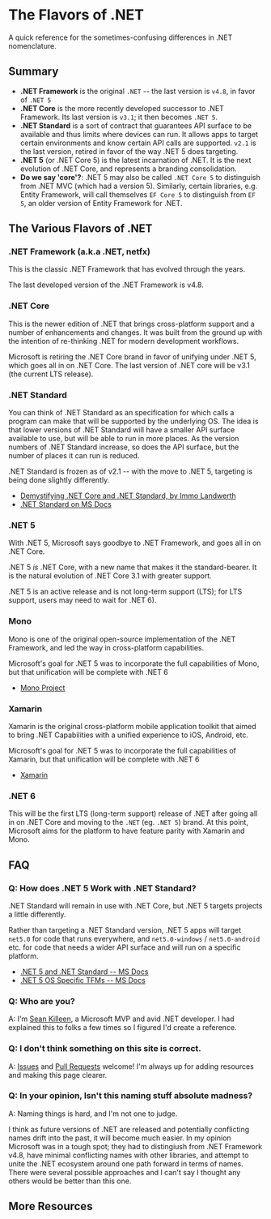 # The Flavors of .NET

A quick reference for the sometimes-confusing differences in .NET nomenclature.

## Summary

* **.NET Framework** is the original `.NET` -- the last version is `v4.8`, in favor of `.NET 5`
* **.NET Core** is the more recently developed successor to .NET Framework. Its last version is `v3.1`; it then becomes `.NET 5`.
* **.NET Standard** is a sort of contract that guarantees API surface to be available and thus limits where devices can run. It allows apps to target certain environments and know certain API calls are supported. `v2.1` is the last version, retired in favor of the way .NET 5 does targeting.
* **.NET 5** (or .NET Core 5) is the latest incarnation of .NET. It is the next evolution of .NET Core, and represents a branding consolidation.
* **Do we say 'core'?**: .NET 5 may also be called `.NET Core 5` to distinguish from .NET MVC (which had a version 5). Similarly, certain libraries, e.g. Entity Framework, will call themselves `EF Core 5` to distinguish from `EF 5`, an older version of Entity Framework for .NET.

## The Various Flavors of .NET

### .NET Framework (a.k.a .NET, netfx)

This is the classic .NET Framework that has evolved through the years. 

The last developed version of the .NET Framework is v4.8.

### .NET Core

This is the newer edition of .NET that brings cross-platform support and a number of enhancements and changes. It was built from the ground up with the intention of re-thinking .NET for modern development workflows.

Microsoft is retiring the .NET Core brand in favor of unifying under .NET 5, which goes all in on .NET Core. The last version of .NET core will be v3.1 (the current LTS release).

### .NET Standard

You can think of .NET Standard as an specification for which calls a program can make that will be supported by the underlying OS. The idea is that lower versions of .NET Standard will have a smaller API surface available to use, but will be able to run in more places. As the version numbers of .NET Standard increase, so does the API surface, but the number of places it can run is reduced.

.NET Standard is frozen as of v2.1 -- with the move to .NET 5, targeting is being done slightly differently.

* [Demystifying .NET Core and .NET Standard, by Immo Landwerth](https://docs.microsoft.com/en-us/archive/msdn-magazine/2017/september/net-standard-demystifying-net-core-and-net-standard)
* [.NET Standard on MS Docs](https://docs.microsoft.com/en-us/dotnet/standard/net-standard)

### .NET 5

With .NET 5, Microsoft says goodbye to .NET Framework, and goes all in on .NET Core. 

.NET 5 _is_ .NET Core, with a new name that makes it the standard-bearer. It is the natural evolution of .NET Core 3.1 with greater support.

.NET 5 is an active release and is not long-term support (LTS); for LTS support, users may need to wait for .NET 6).

### Mono

Mono is one of the original open-source implementation of the .NET Framework, and led the way in cross-platform capabilities.

Microsoft's goal for .NET 5 was to incorporate the full capabilities of Mono, but that unification will be complete with .NET 6

* [Mono Project](https://www.mono-project.com/)

### Xamarin

Xamarin is the original cross-platform mobile application toolkit that aimed to bring .NET Capabilities with a unified experience to iOS, Android, etc.

Microsoft's goal for .NET 5 was to incorporate the full capabilities of Xamarin, but that unification will be complete with .NET 6

* [Xamarin](https://dotnet.microsoft.com/apps/xamarin)

### .NET 6

This will be the first LTS (long-term support) release of .NET after going all in on .NET Core and moving to the `.NET` (eg. `.NET 5`) brand. At this point, Microsoft aims for the platform to have feature parity with Xamarin and Mono.

## FAQ

### Q: How does .NET 5 Work with .NET Standard?

.NET Standard will remain in use with .NET Core, but .NET 5 targets projects a little differently.

Rather than targeting a .NET Standard version, .NET 5 apps will target `net5.0` for code that runs everywhere, and `net5.0-windows` / `net5.0-android` etc. for code that needs a wider API surface and will run on a specific platform.

* [.NET 5 and .NET Standard -- MS Docs](https://docs.microsoft.com/en-us/dotnet/standard/net-standard#net-5-and-net-standard)
* [.NET 5 OS Specific TFMs -- MS Docs](https://docs.microsoft.com/en-us/dotnet/standard/frameworks#net-5-os-specific-tfms)

### Q: Who are you?

A: I'm [Sean Killeen](https://SeanKilleen.com), a Microsoft MVP and avid .NET developer. I had explained this to folks a few times so I figured I'd create a reference.

### Q: I don't think something on this site is correct.

A: [Issues](https://github.com/SeanKilleen/flavorsof.net/issues) and [Pull Requests](https://github.com/SeanKilleen/flavorsof.net/pulls) welcome! I'm always up for adding resources and making this page clearer.

### Q: In your opinion, Isn't this naming stuff absolute madness?

A: Naming things is hard, and I'm not one to judge. 

I think as future versions of .NET are released and potentially conflicting names drift into the past, it will become much easier. In my opinion Microsoft was in a tough spot; they had to distingiush from .NET Framework v4.8, have minimal conflicting names with other libraries, and attempt to unite the .NET ecosystem around one path forward in terms of names. There were several possible approaches and I can't say I thought any others would be better than this one.

## More Resources
